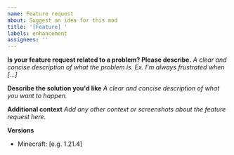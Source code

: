 ```yaml
---
name: Feature request
about: Suggest an idea for this mod
title: '[Feature] '
labels: enhancement
assignees: ''
---
```


**Is your feature request related to a problem? Please describe.**
_A clear and concise description of what the problem is. Ex. I'm always frustrated when [...]_

**Describe the solution you'd like**
_A clear and concise description of what you want to happen._

**Additional context**
_Add any other context or screenshots about the feature request here._

**Versions**
- Minecraft: [e.g. 1.21.4]
